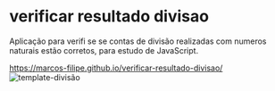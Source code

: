 # verificar resultado divisao
 Aplicação para verifi se  se contas de divisão realizadas com numeros naturais estão corretos, para estudo de JavaScript.
 
 https://marcos-filipe.github.io/verificar-resultado-divisao/
![template-divisão](https://user-images.githubusercontent.com/88866944/209571337-42d7c90f-b704-4b5e-b689-b7cd410dda9b.png)
